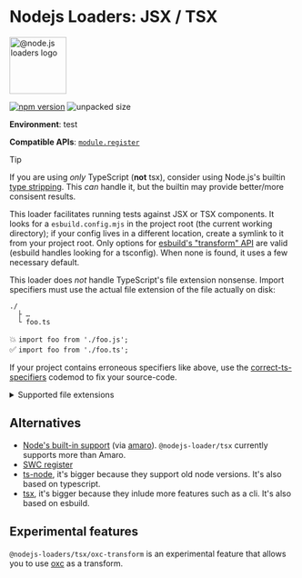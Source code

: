 # Nodejs Loaders: JSX / TSX

<img src="https://raw.githubusercontent.com/nodejs-loaders/nodejs-loaders/refs/heads/main/logo.svg" height="100" width="100" alt="@node.js loaders logo" />

[![npm version](https://img.shields.io/npm/v/@nodejs-loaders/tsx.svg)](https://www.npmjs.com/package/@nodejs-loaders/tsx)
![unpacked size](https://img.shields.io/npm/unpacked-size/@nodejs-loaders/tsx)

**Environment**: test

**Compatible APIs**: [`module.register`](https://nodejs.org/api/module.html#moduleregisterspecifier-parenturl-options)

> [!TIP]
> If you are using _only_ TypeScript (**not** tsx), consider using Node.js's builtin [type stripping](https://nodejs.org/api/typescript.html#type-stripping). This _can_ handle it, but the builtin may provide better/more consisent results.

This loader facilitates running tests against JSX or TSX components. It looks for a `esbuild.config.mjs` in the project root (the current working directory); if your config lives in a different location, create a symlink to it from your project root. Only options for [esbuild's "transform" API](https://esbuild.github.io/api/#transform) are valid (esbuild handles looking for a tsconfig). When none is found, it uses a few necessary default.

This loader does _not_ handle TypeScript's file extension nonsense. Import specifiers must use the actual file extension of the file actually on disk:

```
./
  ├ …
  └ foo.ts
```

💥 `import foo from './foo.js';`<br />
✅ `import foo from './foo.ts';`

If your project contains erroneous specifiers like above, use the [correct-ts-specifiers](https://github.com/JakobJingleheimer/correct-ts-specifiers) codemod to fix your source-code.

<details>
<summary>Supported file extensions</summary>

* `.jsx`
* `.mts`
* `.ts`
* `.tsx`
</details>

## Alternatives

* [Node's built-in support](https://nodejs.org/api/typescript.html) (via [amaro](https://github.com/nodejs/amaro)). `@nodejs-loader/tsx` currently supports more than Amaro.
* [SWC register](https://github.com/swc-project/swc-node/tree/master/packages/register#swc-noderegister)
* [ts-node](https://typestrong.org/ts-node/docs/), it's bigger because they support old node versions. It's also based on typescript.
* [tsx](https://github.com/privatenumber/tsx), it's bigger because they inlude more features such as a cli. It's also based on esbuild.

## Experimental features

`@nodejs-loaders/tsx/oxc-transform` is an experimental feature that allows you to use [oxc](https://oxc.rs/docs/guide/usage/transformer.html) as a transform.

<!--
	todo(@AugustinMauroy):
		- add better doc of multiple loaders for same behavior
		- how experimental features will be handle in the future
-->
